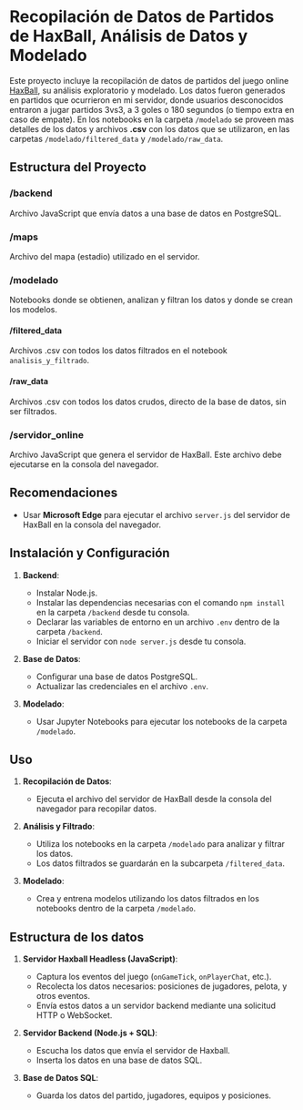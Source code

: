# Recopilación de Datos de Partidos de HaxBall, Análisis de Datos y Modelado

Este proyecto incluye la recopilación de datos de partidos del juego online [HaxBall](https://www.haxball.com/play), su análisis exploratorio y modelado. 
Los datos fueron generados en partidos que ocurrieron en mi servidor, donde usuarios desconocidos entraron a jugar partidos 3vs3, a 3 goles o 180 segundos (o tiempo extra en caso de empate).
En los notebooks en la carpeta `/modelado` se proveen mas detalles de los datos y archivos **.csv** con los datos que se utilizaron, en las carpetas `/modelado/filtered_data` y `/modelado/raw_data`.

## Estructura del Proyecto

### /backend
Archivo JavaScript que envía datos a una base de datos en PostgreSQL.

### /maps
Archivo del mapa (estadio) utilizado en el servidor.

### /modelado
Notebooks donde se obtienen, analizan y filtran los datos y donde se crean los modelos.

#### /filtered_data
Archivos .csv con todos los datos filtrados en el notebook `analisis_y_filtrado`.

#### /raw_data
Archivos .csv con todos los datos crudos, directo de la base de datos, sin ser filtrados.

### /servidor_online
Archivo JavaScript que genera el servidor de HaxBall. Este archivo debe ejecutarse en la consola del navegador.

## Recomendaciones

- Usar **Microsoft Edge** para ejecutar el archivo `server.js` del servidor de HaxBall en la consola del navegador.

## Instalación y Configuración

1. **Backend**:
   - Instalar Node.js.
   - Instalar las dependencias necesarias con el comando `npm install` en la carpeta `/backend` desde tu consola.
   - Declarar las variables de entorno en un archivo `.env` dentro de la carpeta `/backend`.
   - Iniciar el servidor con `node server.js` desde tu consola.

2. **Base de Datos**:
   - Configurar una base de datos PostgreSQL.
   - Actualizar las credenciales en el archivo `.env`.

3. **Modelado**:
   - Usar Jupyter Notebooks para ejecutar los notebooks de la carpeta `/modelado`.

## Uso

1. **Recopilación de Datos**:
   - Ejecuta el archivo del servidor de HaxBall desde la consola del navegador para recopilar datos.
   
2. **Análisis y Filtrado**:
   - Utiliza los notebooks en la carpeta `/modelado` para analizar y filtrar los datos.
   - Los datos filtrados se guardarán en la subcarpeta `/filtered_data`.

3. **Modelado**:
   - Crea y entrena modelos utilizando los datos filtrados en los notebooks dentro de la carpeta `/modelado`.

## Estructura de los datos
1. **Servidor Haxball Headless (JavaScript)**:
   - Captura los eventos del juego (`onGameTick`, `onPlayerChat`, etc.).
   - Recolecta los datos necesarios: posiciones de jugadores, pelota, y otros eventos.
   - Envía estos datos a un servidor backend mediante una solicitud HTTP o WebSocket.

2. **Servidor Backend (Node.js + SQL)**:
   - Escucha los datos que envía el servidor de Haxball.
   - Inserta los datos en una base de datos SQL.

3. **Base de Datos SQL**:
   - Guarda los datos del partido, jugadores, equipos y posiciones.
  








